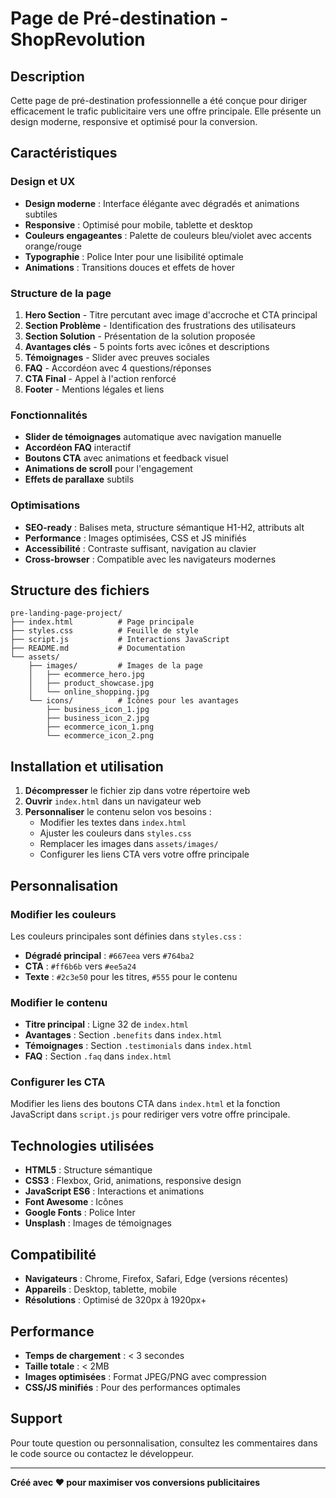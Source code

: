 # Page de Pré-destination - ShopRevolution

## Description

Cette page de pré-destination professionnelle a été conçue pour diriger efficacement le trafic publicitaire vers une offre principale. Elle présente un design moderne, responsive et optimisé pour la conversion.

## Caractéristiques

### Design et UX
- **Design moderne** : Interface élégante avec dégradés et animations subtiles
- **Responsive** : Optimisé pour mobile, tablette et desktop
- **Couleurs engageantes** : Palette de couleurs bleu/violet avec accents orange/rouge
- **Typographie** : Police Inter pour une lisibilité optimale
- **Animations** : Transitions douces et effets de hover

### Structure de la page
1. **Hero Section** - Titre percutant avec image d'accroche et CTA principal
2. **Section Problème** - Identification des frustrations des utilisateurs
3. **Section Solution** - Présentation de la solution proposée
4. **Avantages clés** - 5 points forts avec icônes et descriptions
5. **Témoignages** - Slider avec preuves sociales
6. **FAQ** - Accordéon avec 4 questions/réponses
7. **CTA Final** - Appel à l'action renforcé
8. **Footer** - Mentions légales et liens

### Fonctionnalités
- **Slider de témoignages** automatique avec navigation manuelle
- **Accordéon FAQ** interactif
- **Boutons CTA** avec animations et feedback visuel
- **Animations de scroll** pour l'engagement
- **Effets de parallaxe** subtils

### Optimisations
- **SEO-ready** : Balises meta, structure sémantique H1-H2, attributs alt
- **Performance** : Images optimisées, CSS et JS minifiés
- **Accessibilité** : Contraste suffisant, navigation au clavier
- **Cross-browser** : Compatible avec les navigateurs modernes

## Structure des fichiers

```
pre-landing-page-project/
├── index.html          # Page principale
├── styles.css          # Feuille de style
├── script.js           # Interactions JavaScript
├── README.md           # Documentation
└── assets/
    ├── images/         # Images de la page
    │   ├── ecommerce_hero.jpg
    │   ├── product_showcase.jpg
    │   └── online_shopping.jpg
    └── icons/          # Icônes pour les avantages
        ├── business_icon_1.jpg
        ├── business_icon_2.jpg
        ├── ecommerce_icon_1.png
        └── ecommerce_icon_2.png
```

## Installation et utilisation

1. **Décompresser** le fichier zip dans votre répertoire web
2. **Ouvrir** `index.html` dans un navigateur web
3. **Personnaliser** le contenu selon vos besoins :
   - Modifier les textes dans `index.html`
   - Ajuster les couleurs dans `styles.css`
   - Remplacer les images dans `assets/images/`
   - Configurer les liens CTA vers votre offre principale

## Personnalisation

### Modifier les couleurs
Les couleurs principales sont définies dans `styles.css` :
- **Dégradé principal** : `#667eea` vers `#764ba2`
- **CTA** : `#ff6b6b` vers `#ee5a24`
- **Texte** : `#2c3e50` pour les titres, `#555` pour le contenu

### Modifier le contenu
- **Titre principal** : Ligne 32 de `index.html`
- **Avantages** : Section `.benefits` dans `index.html`
- **Témoignages** : Section `.testimonials` dans `index.html`
- **FAQ** : Section `.faq` dans `index.html`

### Configurer les CTA
Modifier les liens des boutons CTA dans `index.html` et la fonction JavaScript dans `script.js` pour rediriger vers votre offre principale.

## Technologies utilisées

- **HTML5** : Structure sémantique
- **CSS3** : Flexbox, Grid, animations, responsive design
- **JavaScript ES6** : Interactions et animations
- **Font Awesome** : Icônes
- **Google Fonts** : Police Inter
- **Unsplash** : Images de témoignages

## Compatibilité

- **Navigateurs** : Chrome, Firefox, Safari, Edge (versions récentes)
- **Appareils** : Desktop, tablette, mobile
- **Résolutions** : Optimisé de 320px à 1920px+

## Performance

- **Temps de chargement** : < 3 secondes
- **Taille totale** : < 2MB
- **Images optimisées** : Format JPEG/PNG avec compression
- **CSS/JS minifiés** : Pour des performances optimales

## Support

Pour toute question ou personnalisation, consultez les commentaires dans le code source ou contactez le développeur.

---

**Créé avec ❤️ pour maximiser vos conversions publicitaires**

